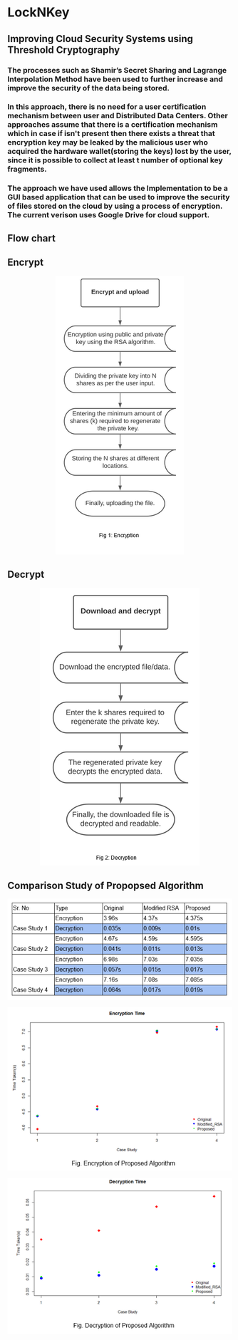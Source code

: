 # LockNKey
## Improving Cloud Security Systems using Threshold Cryptography
### The processes such as Shamir’s Secret Sharing and Lagrange Interpolation Method have been used to further increase and improve the security of the data being stored.
### In this approach, there is no need for a user certification mechanism between user and Distributed Data Centers. Other approaches assume that there is a certification mechanism which in case if isn't present then there exists a threat that encryption key may be leaked by the malicious user who acquired the hardware wallet(storing the keys) lost by the user, since it is possible to collect at least t number of optional key fragments.
### The approach we have used allows the Implementation to be a GUI based application that can be used to improve the security of files stored on the cloud by using a process of encryption. The current verison uses Google Drive for cloud support.

## Flow chart 
<h2> Encrypt </h2>
<p align="center">
    <img src="img/encrypt.png" >
</p>
<h2> Decrypt </h2>
<p align="center">
  <img  src="img/decrypt.png">
</p>


<h2>Comparison Study of Propopsed Algorithm </h2>

<p align="center">
  <img  src="img/table.png">
</p>

<p align="center">
  <img  src="img/encrypt_graph.png">
</p>

<p align="center">
  <img  src="img/decrypt_graph.png">
</p>





